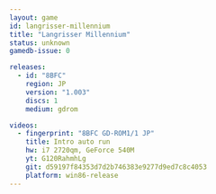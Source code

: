 ```yaml
---
layout: game
id: langrisser-millennium
title: "Langrisser Millennium"
status: unknown
gamedb-issue: 0

releases:
  - id: "8BFC"
    region: JP
    version: "1.003"
    discs: 1
    medium: gdrom

videos:
  - fingerprint: "8BFC GD-ROM1/1 JP"
    title: Intro auto run
    hw: i7 2720qm, GeForce 540M
    yt: G120RahmhLg
    git: d59197f84353d7d2b746383e9277d9ed7c8c4053
    platform: win86-release
---
```

